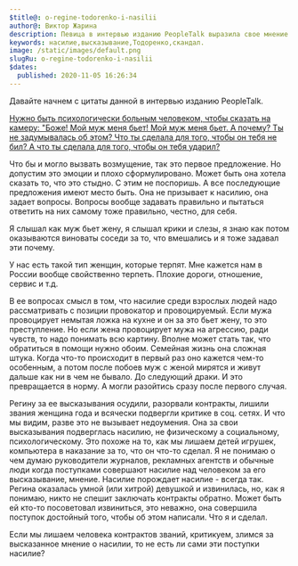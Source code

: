 ```yaml
---
$title@: o-regine-todorenko-i-nasilii
author@: Виктор Жарина
description: Певица в интервью изданию PeopleTalk выразила свое мнение насчет насилия. Позже разгорелся скандал и ее лишили звания Женщина года, разорвали контракты крупные бренды и осудили
keywords: насилие,высказывание,Тодоренко,скандал.
image: /static/images/default.png
slugRu: o-regine-todorenko-i-nasilii
$dates:
  published: 2020-11-05 16:26:34
---
```

Давайте начнем с цитаты данной в интервью изданию PeopleTalk. 

[Нужно быть психологически больным человеком, чтобы сказать на камеру: "Боже! Мой муж меня бьет! Мой муж меня бьет. А почему? Ты не задумывалась об этом? Что ты сделала для того, чтобы он тебя не бил? А что ты сделала для того, чтобы он тебя ударил?](https://www.m24.ru/articles/obshchestvo/27042020/156651)

Что бы и могло вызвать возмущение, так это первое предложение. Но допустим это эмоции и плохо сформулировано. Может быть она хотела сказать то, что это стыдно. С этим не поспоришь. А все последующие предложения имеют место быть. Она не призывает к насилию, она задает вопросы. Вопросы вообще задавать правильно и пытаться ответить на них самому тоже правильно, честно, для себя.

Я слышал как муж бьет жену, я слышал крики и слезы, я знаю как потом оказываются виноваты соседи за то, что вмешались и я тоже задавал эти почему.

У нас есть такой тип женщин, которые терпят. Мне кажется нам в России вообще свойственно терпеть. Плохие дороги, отношение, сервис и т.д.

В ее вопросах смысл в том, что насилие среди взрослых людей надо рассматривать с позиции провокатор и провоцируемый. Если мужа провоцирует немытая ложка на кухне и он за это бьет жену, то это преступление. Но если жена провоцирует мужа на агрессию, ради чувств, то надо понимать всю картину. Вполне может стать так, что обратиться в помощи нужно обоим. Семейная жизнь она сложная штука. Когда что-то происходит в первый раз оно кажется чем-то особенным, а потом после побоев муж с женой мирятся и живут дальше как ни в чем не бывало. До следующий драки. И это превращается в норму. А могли разойтись сразу после первого случая.

Регину за ее высказывания осудили, разорвали контракты, лишили звания женщина года и всячески подвергли критике в соц. сетях. И что мы видим, разве это не вызывает недоумения. Она за свои высказывания подверглась насилию, не физическому а социальному, психологическому. Это похоже на то, как мы лишаем детей игрушек, компьютера в наказание за то, что он что-то сделал. 
Я не понимаю о чем думаю руководители журналов, рекламных агентств и обычные люди когда поступками совершают насилие над человеком за его высказывание, мнение. Насилие порождает насилие - всегда так.
Регина оказалась умной (или хитрой) девушкой и извинилась, но, как я понимаю, никто не спешит заключать контракты обратно. Может быть ей кто-то посоветовал извиниться, это неважно, она совершила поступок достойный того, чтобы об этом написали. Что я и сделал.

Если мы лишаем человека контрактов званий, критикуем, злимся за высказанное мнение о насилии, то не есть ли сами эти поступки насилие?